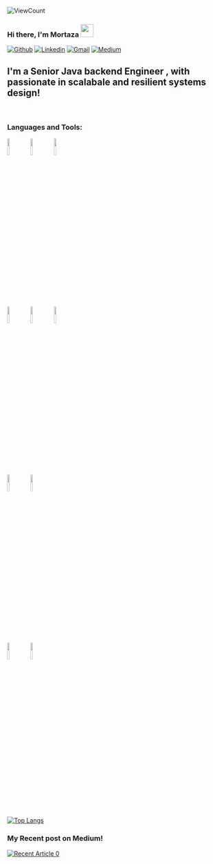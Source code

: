 ![ViewCount](https://views.whatilearened.today/views/github/sachinchaturvedi93/sachinchaturvedi93.svg?cache=remove)
### Hi there, I'm Mortaza <img src="https://raw.githubusercontent.com/iampavangandhi/iampavangandhi/master/gifs/Hi.gif" width="30px">
<!-- Your badges
You can use the website to generate badges: https://shields.io/
-->

[![Github](https://img.shields.io/badge/-Github-333?style=flat&logo=Github&logoColor=white)](https://github.com/mogh64)
[![Linkedin](https://img.shields.io/badge/-LinkedIn-blue?style=flat&logo=Linkedin&logoColor=white)](https://www.linkedin.com/in/mortaza-ghahramani-48349a49/)
[![Gmail](https://img.shields.io/badge/-Gmail-c14438?style=flat&logo=Gmail&logoColor=white)](mailto:mortaza.ghahremani@gmail.com)
[![Medium](https://img.shields.io/badge/Medium-mortaza-ghahremani-blue?logo=medium)](https://mortaza-ghahremani.medium.com/)
&nbsp;
## I'm a Senior Java backend Engineer , with passionate in scalabale and resilient systems design!

<br />


### Languages and Tools:

<!-- Your github readme stats
You can use this api: https://github.com/anuraghazra/github-readme-stats
-->
<p>

  <!-- Your languages and tools. Be careful with the alignment. 
  You can use this sites to get logos: https://www.vectorlogo.zone or https://simpleicons.org/
  -->
<code><img width="10%" src="https://www.vectorlogo.zone/logos/java/java-ar21.svg"></code>
<code><img width="10%" src="https://www.vectorlogo.zone/logos/springio/springio-ar21.svg"></code>
<code><img width="10%" src="https://www.vectorlogo.zone/logos/dotnet/dotnet-ar21.svg"></code>
  <br />
<code><img width="10%" src="https://www.vectorlogo.zone/logos/google_cloud/google_cloud-ar21.svg"></code>
<code><img width="10%" src="https://www.vectorlogo.zone/logos/postgresql/postgresql-ar21.svg"></code>
<code><img width="10%" src="https://www.vectorlogo.zone/logos/oracle/oracle-ar21.svg"></code>
  <br />
<code><img width="10%" src="https://www.vectorlogo.zone/logos/scala-lang/scala-lang-ar21.svg"></code>
<code><img width="10%" src="https://www.vectorlogo.zone/logos/apache_kafka/apache_kafka-ar21.svg"></code>
  <br />
  <code><img width="10%" src="https://www.vectorlogo.zone/logos/git-scm/git-scm-ar21.svg"></code>
  <code><img width="10%" src="https://www.vectorlogo.zone/logos/github/github-ar21.svg"></code>
  
  [![Top Langs](https://github-readme-stats.vercel.app/api/top-langs/?username=sachinchaturvedi93&hide=jupyter%20notebook&show_icons=true&layout=compact&hide_border=true)](https://github.com/anuraghazra/github-readme-stats)


</p>

### My Recent post on Medium!
<a target="_blank" href="https://medium.com/codex/how-to-integrate-legacy-systems-with-event-driven-architecture-712cf553500c"><img src="https://medium.com/codex/how-to-integrate-legacy-systems-with-event-driven-architecture-712cf553500c" alt="Recent Article 0">
